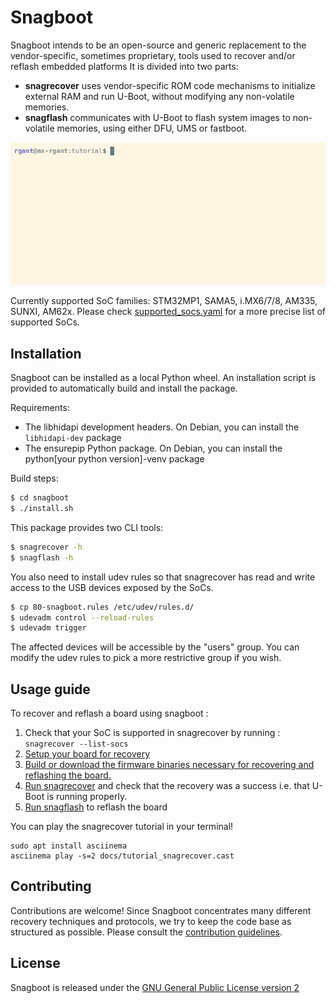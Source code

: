 # Snagboot

Snagboot intends to be an open-source and generic replacement to the
vendor-specific, sometimes proprietary, tools used to recover and/or reflash
embedded platforms It is divided into two parts: 

- **snagrecover** uses vendor-specific ROM code mechanisms to initialize
  external RAM and run U-Boot, without modifying any non-volatile
  memories.
- **snagflash** communicates with U-Boot to flash system images to non-volatile
  memories, using either DFU, UMS or fastboot.

![demo](docs/tutorial_snagrecover.gif)

Currently supported SoC families: STM32MP1, SAMA5, i.MX6/7/8, AM335, SUNXI, 
AM62x. Please check [supported_socs.yaml](src/snagrecover/supported_socs.yaml)
for a more precise list of supported SoCs.

## Installation

Snagboot can be installed as a local Python wheel. An installation script is
provided to automatically build and install the package.

Requirements:

 * The libhidapi development headers. On Debian, you can install the
   `libhidapi-dev` package
 * The ensurepip Python package. On Debian, you can install the
   python[your python version]-venv package

Build steps:

```bash
$ cd snagboot
$ ./install.sh
```

This package provides two CLI tools: 

```bash
$ snagrecover -h
$ snagflash -h
```

You also need to install udev rules so that snagrecover has read and write
access to the USB devices exposed by the SoCs.

```bash
$ cp 80-snagboot.rules /etc/udev/rules.d/
$ udevadm control --reload-rules
$ udevadm trigger
```

The affected devices will be accessible by the "users" group. You can modify the
udev rules to pick a more restrictive group if you wish.

## Usage guide

To recover and reflash a board using snagboot : 

1. Check that your SoC is supported in snagrecover by running : `snagrecover --list-socs`
2. [Setup your board for recovery](docs/board_setup.md)
3. [Build or download the firmware binaries necessary for recovering and reflashing the board.](docs/fw_binaries.md)
4. [Run snagrecover](docs/snagrecover.md) and check that the recovery was a success i.e. that U-Boot is running properly.
5. [Run snagflash](docs/snagflash.md) to reflash the board

You can play the snagrecover tutorial in your terminal!

```
sudo apt install asciinema
asciinema play -s=2 docs/tutorial_snagrecover.cast
```

## Contributing

Contributions are welcome! Since Snagboot concentrates many different recovery
techniques and protocols, we try to keep the code base as structured as
possible. Please consult the [contribution guidelines](CONTRIBUTING.md).

## License

Snagboot is released under the [GNU General Public License version 2](LICENSE)


